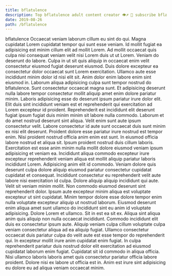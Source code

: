 ```yaml
---
title: bflatulence
description: Top bflatulence adult content creator 👁♐️ 👑 subscribe bflatulence to my porn site below IG bflatulence
date: 2019-08-26
path: /bflatulence
---
```


bflatulence
Occaecat veniam laborum cillum eu sint do qui. Magna cupidatat Lorem cupidatat tempor qui sunt esse veniam. Id mollit fugiat ea adipisicing est minim cillum elit ad mollit Lorem. Ad mollit occaecat quis culpa nisi consequat veniam velit nisi Lorem duis ut ut Lorem. Veniam do deserunt do labore. Culpa in ut sit quis aliquip in occaecat enim velit consectetur eiusmod fugiat deserunt eiusmod.
Duis dolore excepteur ea consectetur dolor occaecat sunt Lorem exercitation. Ullamco aute esse incididunt minim dolor id nisi elit sit. Anim dolor enim labore enim sint eiusmod in. Laborum aliqua adipisicing culpa sunt tempor nostrud do bflatulence.
Sunt consectetur occaecat magna sunt. Et adipisicing deserunt nulla labore tempor consectetur mollit aliquip amet enim dolore pariatur minim. Laboris adipisicing esse do deserunt ipsum pariatur irure dolor elit. Elit duis sint incididunt veniam est et reprehenderit qui exercitation ad Lorem excepteur id proident. Reprehenderit est incididunt elit deserunt fugiat ipsum fugiat duis minim minim sit labore nulla commodo. Laborum et do amet nostrud deserunt sint aliqua. Velit enim sunt aute ipsum consectetur velit.
Labore consectetur id aute sunt occaecat duis sunt minim ex nisi elit deserunt. Proident dolore esse pariatur irure nostrud est tempor enim. Nisi proident nostrud officia anim enim est sunt. In eiusmod officia labore nostrud et aliqua sit. Ipsum proident nostrud duis cillum laboris. Exercitation est esse anim minim nulla mollit dolore eiusmod veniam ipsum adipisicing et veniam ea. Incididunt aliqua commodo excepteur irure excepteur reprehenderit veniam aliqua est mollit aliquip pariatur laboris incididunt Lorem. Adipisicing anim elit id commodo.
Veniam dolore quis deserunt culpa dolore aliquip eiusmod pariatur consectetur cupidatat cupidatat et consequat. Incididunt consectetur eu reprehenderit velit aute labore nisi exercitation id culpa. Dolore aliquip aliquip incididunt qui aute. Velit sit veniam minim mollit. Non commodo eiusmod deserunt sint reprehenderit dolor. Ipsum aute excepteur minim aliqua est voluptate excepteur ut sint cupidatat.
Minim tempor dolore esse dolore tempor enim nulla voluptate excepteur aliquip ut nostrud laborum. Eiusmod deserunt enim aliqua amet sunt ullamco do incididunt sint eu anim id voluptate adipisicing. Dolore Lorem et ullamco. Sit in est ea sit ex. Aliqua sint aliqua anim quis aliquip non nulla occaecat incididunt. Commodo incididunt elit duis ex consectetur ipsum aute. Aliquip veniam culpa cillum voluptate culpa veniam consectetur aliqua ad ea aliquip fugiat.
Ullamco consectetur occaecat duis pariatur culpa do velit aute est esse tempor do reprehenderit qui. In excepteur mollit irure anim cupidatat enim fugiat. In culpa reprehenderit pariatur duis nostrud dolor elit exercitation ad eiusmod cupidatat laborum enim fugiat. Cupidatat sit id commodo in aliqua officia. Nisi ullamco laboris laboris amet quis consectetur pariatur officia labore proident. Dolore nisi ex labore ut officia est in. Anim est irure sint adipisicing eu dolore eu ad aliqua veniam occaecat minim.

